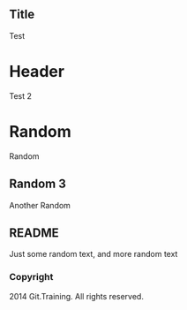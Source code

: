 ## Title

Test

# Header

Test 2

# Random

Random

## Random 3

Another Random

## README

Just some random text, and more random text

### Copyright

2014 Git.Training. All rights reserved.